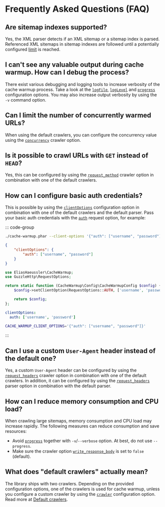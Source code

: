# Frequently Asked Questions (FAQ)

## Are sitemap indexes supported?

Yes, the XML parser detects if an XML sitemap or a sitemap index is parsed.
Referenced XML sitemaps in sitemap indexes are followed until a potentially
configured [limit](config-reference/limit.md) is reached.

## I can't see any valuable output during cache warmup. How can I debug the process?

There exist various debugging and logging tools to increase verbosity of the
cache warmup process. Take a look at the [`logFile`](config-reference/log-file.md),
[`logLevel`](config-reference/log-level.md) and [`progress`](config-reference/progress.md)
configuration options. You may also increase output verbosity by using the `-v`
command option.

## Can I limit the number of concurrently warmed URLs?

When using the default crawlers, you can configure the concurrency value using
the [`concurrency`](config-reference/crawler-options.md#concurrency) crawler option.

## Is it possible to crawl URLs with `GET` instead of `HEAD`?

Yes, this can be configured by using the [`request_method`](config-reference/crawler-options.md#request-method)
crawler option in combination with one of the default crawlers.

## How can I configure basic auth credentials?

This is possible by using the [`clientOptions`](config-reference/client-options.md)
configuration option in combination with one of the default crawlers and the
default parser. Pass your basic auth credentials with the
[`auth`](https://docs.guzzlephp.org/en/stable/request-options.html#auth) request
option, for example:

::: code-group

```bash [CLI]
./cache-warmup.phar --client-options '{"auth": ["username", "password"]}'
```

```json [JSON]
{
    "clientOptions": {
        "auth": ["username", "password"]
    }
}
```

```php [PHP]
use EliasHaeussler\CacheWarmup;
use GuzzleHttp\RequestOptions;

return static function (CacheWarmup\Config\CacheWarmupConfig $config) {
    $config->setClientOption(RequestOptions::AUTH, ['username', 'password']);

    return $config;
};
```

```yaml [YAML]
clientOptions:
  auth: ['username', 'password']
```

```bash [.env]
CACHE_WARMUP_CLIENT_OPTIONS='{"auth": ["username", "password"]}'
```

:::

## Can I use a custom `User-Agent` header instead of the default one?

Yes, a custom `User-Agent` header can be configured by using the
[`request_headers`](config-reference/crawler-options.md#request-headers) crawler
option in combination with one of the default crawlers. In addition,
it can be configured by using the
[`request_headers`](config-reference/parser-options.md#request-headers) parser
option in combination with the default parser.

## How can I reduce memory consumption and CPU load?

When crawling large sitemaps, memory consumption and CPU load may increase rapidly.
The following measures can reduce consumption and save resources:

* Avoid [`progress`](config-reference/progress.md) together with `-v`/`--verbose`
  option. At best, do not use `--progress`.
* Make sure the crawler option
  [`write_response_body`](config-reference/crawler-options.md#write-response-body)
  is set to `false` (default).

## What does "default crawlers" actually mean?

The library ships with two crawlers. Depending on the provided configuration options,
one of the crawlers is used for cache warmup, unless you configure a custom crawler
by using the [`crawler`](config-reference/crawler.md) configuration option. Read more
at [Default crawlers](api/index.md#default-crawlers).
